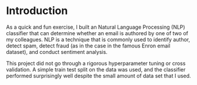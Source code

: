 # Introduction
As a quick and fun exercise, I built an Natural Language Processing (NLP) classifier that can determine whether an email is authored by one of two of my colleagues. NLP is a technique that is commonly used to identify author, detect spam, detect fraud (as in the case in the famous Enron email dataset), and conduct sentiment analysis.

This project did not go through a rigorous hyperparameter tuning or cross validation. A simple train test split on the data was used, and the classifier performed surprisingly well despite the small amount of data set that I used. 

